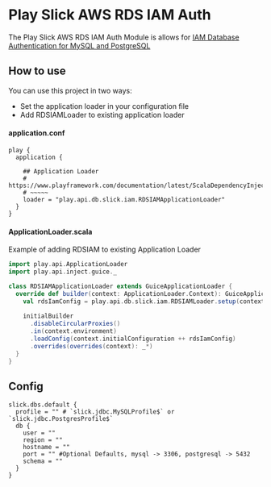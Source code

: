 # Play Slick AWS RDS IAM Auth

The Play Slick AWS RDS IAM Auth Module is allows for [IAM Database Authentication for MySQL and PostgreSQL](https://docs.aws.amazon.com/AmazonRDS/latest/UserGuide/UsingWithRDS.IAMDBAuth.html)


## How to use

You can use this project in two ways:
 - Set the application loader in your configuration file
 - Add RDSIAMLoader to existing application loader

#### application.conf

```hocon
play {
  application {

    ## Application Loader
    # https://www.playframework.com/documentation/latest/ScalaDependencyInjection
    # ~~~~~
    loader = "play.api.db.slick.iam.RDSIAMApplicationLoader"
  }
}
```


#### ApplicationLoader.scala
Example of adding RDSIAM to existing Application Loader
```scala
import play.api.ApplicationLoader
import play.api.inject.guice._

class RDSIAMApplicationLoader extends GuiceApplicationLoader {
  override def builder(context: ApplicationLoader.Context): GuiceApplicationBuilder = {
    val rdsIamConfig = play.api.db.slick.iam.RDSIAMLoader.setup(context)
    
    initialBuilder
      .disableCircularProxies()
      .in(context.environment)
      .loadConfig(context.initialConfiguration ++ rdsIamConfig)
      .overrides(overrides(context): _*)
  }
}
```


## Config

```hocon
slick.dbs.default {
  profile = "" # `slick.jdbc.MySQLProfile$` or `slick.jdbc.PostgresProfile$`
  db {
    user = ""
    region = ""
    hostname = ""
    port = "" #Optional Defaults, mysql -> 3306, postgresql -> 5432
    schema = ""
  }
}
```